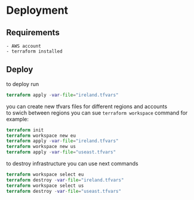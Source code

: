 # Deployment

## Requirements

    - AWS account
    - terraform installed

## Deploy

to deploy run

```terraform
terraform apply -var-file="ireland.tfvars"
```

you can create new tfvars files for different regions and accounts  
to swich between regions you can sue `terraform workspace` command
for example:

```terraform
terraform init
terraform workspace new eu
terraform apply -var-file="ireland.tfvars"
terraform workspace new us
terraform apply -var-file="useast.tfvars"
```

to destroy infrastructure you can use next commands

```terraform
terraform workspace select eu
terraform destroy -var-file="ireland.tfvars"
terraform workspace select us
terraform destroy -var-file="useast.tfvars"
```
